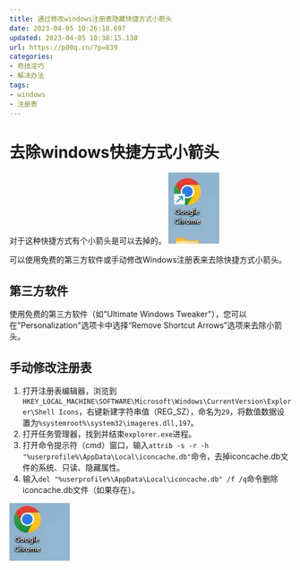 ```yaml
---
title: 通过修改windows注册表隐藏快捷方式小箭头
date: 2023-04-05 10:26:18.697
updated: 2023-04-05 10:38:15.138
url: https://p00q.cn/?p=839
categories: 
- 奇技淫巧
- 解决办法
tags: 
- windows
- 注册表
---
```


# 去除windows快捷方式小箭头
对于这种快捷方式有个小箭头是可以去掉的。
![image-1680661447179](../res/img/839-1.png)

可以使用免费的第三方软件或手动修改Windows注册表来去除快捷方式小箭头。

##  第三方软件
使用免费的第三方软件（如"Ultimate Windows Tweaker"），您可以在"Personalization"选项卡中选择“Remove Shortcut Arrows”选项来去除小箭头。

## 手动修改注册表

1. 打开注册表编辑器，浏览到`HKEY_LOCAL_MACHINE\SOFTWARE\Microsoft\Windows\CurrentVersion\Explorer\Shell Icons`，右键新建字符串值（REG_SZ），命名为`29`，将数值数据设置为`%systemroot%\system32\imageres.dll,197`。
2. 打开任务管理器，找到并结束`explorer.exe`进程。
3. 打开命令提示符（cmd）窗口，输入`attrib -s -r -h "%userprofile%\AppData\Local\iconcache.db"`命令，去掉iconcache.db文件的系统、只读、隐藏属性。
4. 输入`del "%userprofile%\AppData\Local\iconcache.db" /f /q`命令删除iconcache.db文件（如果存在）。

![image-1680662265063](../res/img/839-2.png)